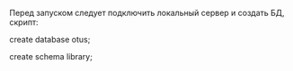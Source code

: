 Перед запуском следует подключить локальный сервер и создать БД, скрипт:


create database otus;

create schema library;


